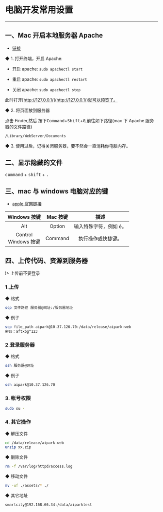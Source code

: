 # 电脑开发常用设置

---

## 一、Mac 开启本地服务器 Apache

- [链接](https://blog.csdn.net/weixin_40222512/article/details/95528139)

◆ 1. 打开终端，开启 Apache:

- 开启 apache: `sudo apachectl start`

- 重启 apache: `sudo apachectl restart`

- 关闭 apache: `sudo apachectl stop`

此时打开[http://127.0.0.1/](http://127.0.0.1/)就可以预览了。

◆ 2. 将页面放到服务器

点击 Finder,然后 按下<kbd>Command</kbd>+<kbd>Shift</kbd>+<kbd>G</kbd>,前往如下路径(mac 下 Apache 服务器的文件路径)

```bash
/Library/WebServer/Documents
```

◆ 3. 使用过后，记得关闭服务器，要不然会一直消耗你电脑内存。

## 二、显示隐藏的文件

<kbd>command</kbd> + <kbd>shift</kbd> + <kbd>.</kbd>

## 三、mac 与 windows 电脑对应的键

- [apple 官网链接](https://support.apple.com/zh-cn/guide/mac-help/cpmh0152/mac)

|       Windows 按键        | Mac 按键 |          描述          |
| :-----------------------: | :------: | :--------------------: |
|            Alt            |  Option  | 输入特殊字符，例如 é。 |
| Control<br />Windows 按键 | Command  |   执行操作或快捷键。   |

## 四、上传代码、资源到服务器

!> 上传前不要登录
### 1.上传

◆ 格式

```bash
scp 文件路径 服务器@网址:/服务器地址
```

◆ 例子

```bash
scp file_path aipark@10.37.126.70:/data/release/aipark-web
密码：aftxbg^123
```

### 2.登录服务器

◆ 格式

```bash
ssh 服务器@网址
```

◆ 例子

```bash
ssh aipark@10.37.126.70
```

### 3. 帐号权限

```bash
sudo su -
```

### 4. 其它操作

◆ 解压文件

```bash
cd /data/release/aipark-web
unzip xx.zip
```

◆ 删除文件

```bash
rm -f /var/log/httpd/access.log
```

◆ 移动文件

```bash
mv -uf ./assets/* ./
```

◆ 其它地址

```bash
smartcity@192.168.66.34:/data/aiparktest
```
